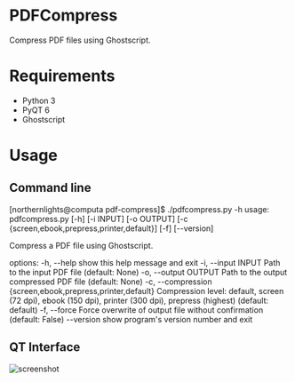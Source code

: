 # PDFCompress

Compress PDF files using Ghostscript.

# Requirements

* Python 3
* PyQT 6
* Ghostscript

# Usage

## Command line

[northernlights@computa pdf-compress]$ ./pdfcompress.py -h
usage: pdfcompress.py [-h] [-i INPUT] [-o OUTPUT] [-c {screen,ebook,prepress,printer,default}]
[-f] [--version]

Compress a PDF file using Ghostscript.

options:
-h, --help            show this help message and exit
-i, --input INPUT     Path to the input PDF file (default: None)
-o, --output OUTPUT   Path to the output compressed PDF file (default: None)
-c, --compression {screen,ebook,prepress,printer,default}
Compression level: default, screen (72 dpi), ebook (150 dpi), printer
(300 dpi), prepress (highest) (default: default)
-f, --force           Force overwrite of output file without confirmation (default: False)
--version             show program's version number and exit

## QT Interface
![screenshot](image_url "github/screenshot.png")

